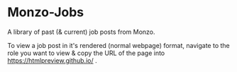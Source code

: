# Monzo-Jobs

A library of past (& current) job posts from Monzo.

To view a job post in it's rendered (normal webpage) format, navigate to the role you want to view & copy the URL of the page into https://htmlpreview.github.io/ .
